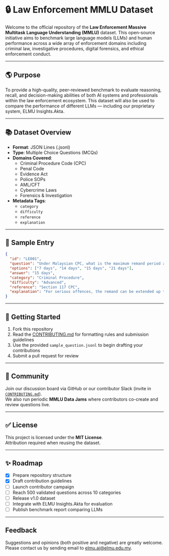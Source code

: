 # 🔒 Law Enforcement MMLU Dataset

Welcome to the official repository of the **Law Enforcement Massive Multitask Language Understanding (MMLU)** dataset. This open-source initiative aims to benchmark large language models (LLMs) and human performance across a wide array of enforcement domains including criminal law, investigative procedures, digital forensics, and ethical enforcement conduct.

---

## 🌎 Purpose

To provide a high-quality, peer-reviewed benchmark to evaluate reasoning, recall, and decision-making abilities of both AI systems and professionals within the law enforcement ecosystem. This dataset will also be used to compare the performance of different LLMs — including our proprietary system, ELMU Insights.Akta.

---

## 📚 Dataset Overview

- **Format**: JSON Lines (.jsonl)  
- **Type**: Multiple Choice Questions (MCQs)  
- **Domains Covered**:
  - Criminal Procedure Code (CPC)
  - Penal Code
  - Evidence Act
  - Police SOPs
  - AML/CFT
  - Cybercrime Laws
  - Forensics & Investigation  
- **Metadata Tags**:
  - `category`
  - `difficulty`
  - `reference`
  - `explanation`

---

## 🔢 Sample Entry

```json
{
  "id": "LE001",
  "question": "Under Malaysian CPC, what is the maximum remand period a Magistrate can grant for a serious offence?",
  "options": ["7 days", "14 days", "15 days", "21 days"],
  "answer": "15 days",
  "category": "Criminal Procedure",
  "difficulty": "Advanced",
  "reference": "Section 117 CPC",
  "explanation": "For serious offences, the remand can be extended up to 15 days."
}
```
---

## 🚀 Getting Started

1. Fork this repository  
2. Read the [CONTRIBUTING.md](CONTRIBUTING.md) for formatting rules and submission guidelines  
3. Use the provided `sample_question.jsonl` to begin drafting your contributions  
4. Submit a pull request for review  

---

## 👥 Community

Join our discussion board via GitHub or our contributor Slack (invite in [`CONTRIBUTING.md`](CONTRIBUTING.md)).  
We also run periodic **MMLU Data Jams** where contributors co-create and review questions live.

---

## ✅ License

This project is licensed under the **MIT License**.  
Attribution required when reusing the dataset.

---

## ✨ Roadmap

- [x] Prepare repository structure
- [x] Draft contribution guidelines
- [ ] Launch contributor campaign
- [ ] Reach 500 validated questions across 10 categories
- [ ] Release v1.0 dataset
- [ ] Integrate with ELMU Insights.Akta for evaluation
- [ ] Publish benchmark report comparing LLMs

---

## Feedback

Suggestions and opinions (both positive and negative) are greatly welcome. 
Please contact us by sending email to [elmu.ai@elmu.edu.my](mailto:elmu.ai@elmu.edu.my).


